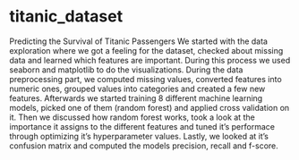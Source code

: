 # titanic_dataset
Predicting the Survival of Titanic Passengers
We started with the data exploration where we got a feeling for the dataset, checked about missing data and learned which features are important. During this process we used seaborn and matplotlib to do the visualizations. During the data preprocessing part, we computed missing values, converted features into numeric ones, grouped values into categories and created a few new features. Afterwards we started training 8 different machine learning models, picked one of them (random forest) and applied cross validation on it. Then we discussed how random forest works, took a look at the importance it assigns to the different features and tuned it’s performace through optimizing it’s hyperparameter values. Lastly, we looked at it’s confusion matrix and computed the models precision, recall and f-score.
